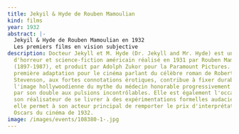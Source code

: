 ```yaml
---
title: Jekyil & Hyde de Rouben Mamoulian
kind: films
year: 1932
abstract: |-
  Jekyil & Hyde de Rouben Mamoulian en 1932
  Les premiers films en vision subjective
description: Docteur Jekyll et M. Hyde (Dr. Jekyll and Mr. Hyde) est un film
  d'horreur et science-fiction américain réalisé en 1931 par Rouben Mamoulian
  (1897-1987), et produit par Adolph Zukor pour la Paramount Pictures. Cette
  première adaptation pour le cinéma parlant du célèbre roman de Robert Louis
  Stevenson, aux fortes connotations érotiques, contribue à fixer durablement
  l'image hollywoodienne du mythe du médecin honorable progressivement submergé
  par son double aux pulsions incontrôlables. Elle est également l'occasion pour
  son réalisateur de se livrer à des expérimentations formelles audacieuses et
  elle permet à son acteur principal de remporter le prix d'interprétation aux
  Oscars du cinéma de 1932.
image: /images/events/108380-1-.jpg
---
```

